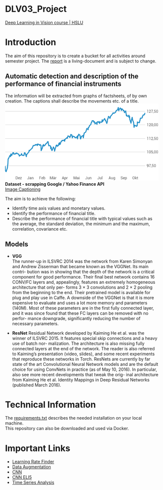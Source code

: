 # DLV03_Project
 [Deep Learning in Vision course | HSLU](https://elearning.hslu.ch/ilias/ilias.php?ref_id=5074857&cmdClass=ilrepositorygui&cmdNode=10d&baseClass=ilrepositorygui)

# Introduction
The aim of this repository is to create a bucket for all activities around semester project. 
The [report](./data/report.md) is a living-document and is subject to change.

## Automatic detection and description of the performance of financial instruments 
The information will be extracted from graphs of factsheets, of by own creation. The captions shall describe the movements etc. of a title. 
![Automatic analysis of graphs and description](data/img/ishares_smi.png)  
__Dataset - scrapping Google / Yahoo Finance API__  
[Image Captioning](https://towardsdatascience.com/a-guide-to-image-captioning-e9fd5517f350)

The aim is to achieve the following:
- Identify time axis values and monetary values.
- Identify the performance of financial title.
- Describe the performance of financial title with typical values such as the average, the standard deviation, the minimum and the maximum, correlation, covariance etc. 

## Models
- **VGG**  
  The runner-up in ILSVRC 2014 was the network from Karen Simonyan and Andrew Zisserman that became known as the VGGNet. Its main contri- bution was in showing that the depth of the network is a critical component for good performance. Their final best network contains 16 CONV/FC layers and, appealingly, features an extremely homogeneous architecture that only per- forms 3 × 3 convolutions and 2 × 2 pooling from the beginning to the end. Their pretrained model is available for plug and play use in Caffe. A downside of the VGGNet is that it is more expensive to evaluate and uses a lot more memory and parameters (140M). Most of these parameters are in the first fully connected layer, and it was since found that these FC layers can be removed with no perfor- mance downgrade, significantly reducing the number of necessary parameters.  

- **ResNet**
  Residual Network developed by Kaiming He et al. was the winner of ILSVRC 2015. It features special skip connections and a heavy use of batch nor- malization. The architecture is also missing fully connected layers at the end of the network. The reader is also referred to Kaiming’s presentation (video, slides), and some recent experiments that reproduce these networks in Torch. ResNets are currently by far state of the art Convolutional Neural Network models and are the default choice for using ConvNets in practice (as of May 10, 2016). In particular, also see more recent developments that tweak the orig- inal architecture from Kaiming He et al. Identity Mappings in Deep Residual Networks (published March 2016).  

# Technical Information
The [requirements.txt](./requirement.txt) describes the needed installation on your local machine.  
This repository can also be downloaded and used via Docker. 

# Important Links
- [Learning Rate Finder](https://medium.com/analytics-vidhya/the-learning-rate-finder-9203fdc67c92)  
- [Data Augmentation](https://towardsdatascience.com/complete-guide-to-data-augmentation-for-computer-vision-1abe4063ad07)
- [CNN](https://towardsdatascience.com/a-conceptual-explanation-of-convolutional-neural-networks-cnns-ccd2e62f213b)
- [CNN ELI5](https://towardsdatascience.com/a-comprehensive-guide-to-convolutional-neural-networks-the-eli5-way-3bd2b1164a53) 
- [Time Series Analysis](https://towardsdatascience.com/time-series-forecasting-with-deep-learning-and-attention-mechanism-2d001fc871fc)

